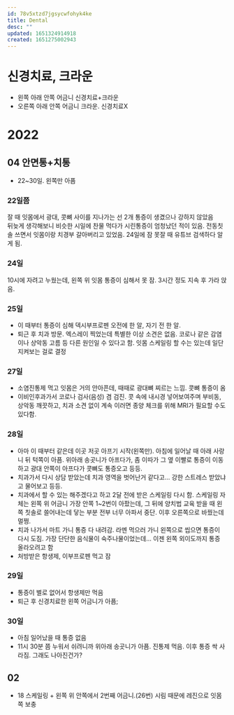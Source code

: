 ```yaml
---
id: 78v5xtzd7jgsycwfohyk4ke
title: Dental
desc: ""
updated: 1651324914918
created: 1651275002943
---
```


# 신경치료, 크라운

- 왼쪽 아래 안쪽 어금니 신경치료+크라운
- 오른쪽 아래 안쪽 어금니 크라운. 신경치료X

# 2022

## 04 안면통+치통

- 22~30일. 왼쪽만 아픔

### 22일쯤

잘 때 잇몸에서 광대, 콧뼈 사이를 지나가는 선 2개 통증이 생겼으나 강하지 않았음  
뒤늦게 생각해보니 비슷한 시일에 찬물 먹다가 시린통증이 엄청났던 적이 있음. 전동칫솔 쓰면서 잇몸이랑 치경부 갈아버리고 있었음. 24일에 잠 못잘 때 유튜브 검색하다 알게 됨.

### 24일

10시에 자려고 누웠는데, 왼쪽 위 잇몸 통증이 심해서 못 잠. 3시간 정도 지속 후 가라 앉음.

### 25일

- 이 때부터 통증이 심해 덱시부프로펜 오전에 한 알, 자기 전 한 알.
- 퇴근 후 치과 방문. 엑스레이 찍었는데 특별한 이상 소견은 없음. 코로나 같은 감염이나 상악동 고름 등 다른 원인일 수 있다고 함. 잇몸 스케일링 할 수는 있는데 일단 지켜보는 걸로 결정

### 27일

- 소염진통제 먹고 잇몸은 거의 안아픈데, 때때로 광대뼈 찌르는 느낌. 콧뼈 통증이 옴
- 이비인후과가서 코로나 검사(음성) 겸 검진. 콧 속에 내시경 넣어보여주며 부비동, 상악동 깨끗하고, 치과 소견 없이 계속 이러면 종양 체크를 위해 MRI가 필요할 수도 있다함.

### 28일

- 아마 이 때부터 같은데 이곳 저곳 아프기 시작(왼쪽만). 아침에 일어날 때 아래 사랑니 뒤 턱쪽이 아픔. 위아래 송곳니가 아프다가, 좀 이따가 그 옆 이빨로 통증이 이동하고 광대 안쪽이 아프다가 콧뼈도 통증오고 등등.
- 치과가서 다시 상담 받았는데 치과 영역을 벗어난거 같다고... 강한 스트레스 받았냐고 물어보고 등등.
- 치과에서 할 수 있는 해주겠다고 하고 2달 전에 받은 스케일링 다시 함. 스케일링 자체는 왼쪽 위 어금니 가장 안쪽 1~2번이 아팠는데, 그 뒤에 양치법 교육 받을 때 왼쪽 칫솔로 쓸어내는데 닿는 부분 전부 너무 아파서 중단. 이후 오른쪽으로 바꿨는데 멀쩡.
- 치과 나가서 마트 가니 통증 다 내려감. 라멘 먹으러 가니 왼쪽으로 씹으면 통증이 다시 도짐. 가장 단단한 음식물이 숙주나물이었는데... 이젠 왼쪽 외이도까지 통증 올라오려고 함
- 처방받은 항생제, 이부프로펜 먹고 잠

### 29일

- 통증이 별로 없어서 항생제만 먹음
- 퇴근 후 신경치료한 왼쪽 어금니가 아픔;

### 30일

- 아침 일어났을 때 통증 없음
- 11시 30분 쯤 누워서 쉬려니까 위아래 송곳니가 아픔. 진통제 먹음. 이후 통증 싹 사라짐. 그래도 나아진건가?

## 02

- 18 스케일링 + 왼쪽 위 안쪽에서 2번째 어금니.(26번) 시림 때문에 레진으로 잇몸쪽 보충
